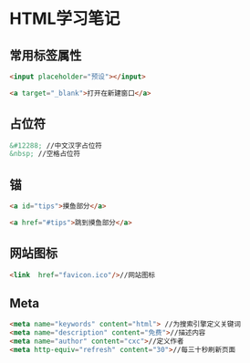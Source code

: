 # HTML学习笔记

## 常用标签属性

```html
<input placeholder="预设"></input>

<a target="_blank">打开在新建窗口</a>
```

## 占位符

```html
&#12288; //中文汉字占位符
&nbsp; //空格占位符
```

## 锚

```html
<a id="tips">摸鱼部分</a>

<a href="#tips">跳到摸鱼部分</a>
```

## 网站图标

```html
<link  href="favicon.ico"/>//网站图标
```

## Meta

```html
<meta name="keywords" content="html"> //为搜索引擎定义关键词
<meta name="description" content="免费">//描述内容
<meta name="author" content="cxc">//定义作者
<meta http-equiv="refresh" content="30">//每三十秒刷新页面
```

